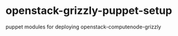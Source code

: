 openstack-grizzly-puppet-setup
==============================

puppet modules for deploying openstack-computenode-grizzly

